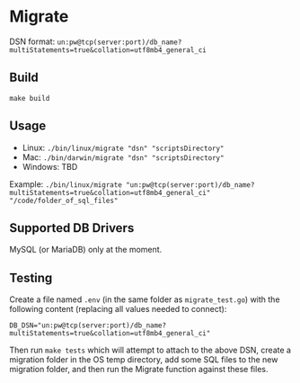 # Migrate

DSN format: `un:pw@tcp(server:port)/db_name?multiStatements=true&collation=utf8mb4_general_ci`

## Build

`make build`

## Usage

- Linux: `./bin/linux/migrate "dsn" "scriptsDirectory"`
- Mac: `./bin/darwin/migrate "dsn" "scriptsDirectory"`
- Windows: TBD

Example: `./bin/linux/migrate "un:pw@tcp(server:port)/db_name?multiStatements=true&collation=utf8mb4_general_ci" "/code/folder_of_sql_files"`

## Supported DB Drivers

MySQL (or MariaDB) only at the moment.

## Testing

Create a file named `.env` (in the same folder as `migrate_test.go`) with the following content (replacing all values needed to connect):

```
DB_DSN="un:pw@tcp(server:port)/db_name?multiStatements=true&collation=utf8mb4_general_ci"
```

Then run `make tests` which will attempt to attach to the above DSN, create a migration folder in the OS temp directory, add some SQL 
files to the new migration folder, and then run the Migrate function against these files.
